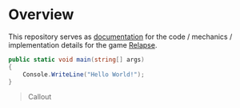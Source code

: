 
# Overview

This repository serves as [documentation](<./Documentation/Documentation.md>) for the code / mechanics / implementation details for the game [Relapse](https://github.com/aidenr2023/Relapse).

```cs
public static void main(string[] args)
{
    Console.WriteLine("Hello World!");
}
```

> Callout
